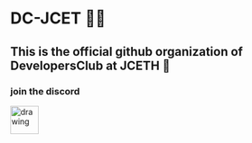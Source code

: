 # DC-JCET 🐱‍🏍

## This is the official github organization of DevelopersClub at JCETH 🏫
### join the discord

[<img src="https://w7.pngwing.com/pngs/705/535/png-transparent-computer-icons-discord-logo-discord-icon-rectangle-logo-smiley-thumbnail.png" alt="drawing" width="50"/>](https://discord.gg/tV5Z4GF5) 


